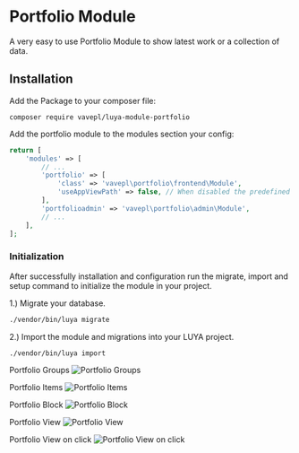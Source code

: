 # Portfolio Module

A very easy to use Portfolio Module to show latest work or a collection of data.
 
## Installation

Add the Package to your composer file:

```
composer require vavepl/luya-module-portfolio
```

Add the portfolio module to the modules section your config:

```php
return [
    'modules' => [
        // ...
        'portfolio' => [
            'class' => 'vavepl\portfolio\frontend\Module',
            'useAppViewPath' => false, // When disabled the predefined views are used, otherwise you have to create your own views.
        ],
        'portfolioadmin' => 'vavepl\portfolio\admin\Module',
        // ...
    ],
];
```

### Initialization 

After successfully installation and configuration run the migrate, import and setup command to initialize the module in your project.

1.) Migrate your database.

```sh
./vendor/bin/luya migrate

```

2.) Import the module and migrations into your LUYA project.

```sh
./vendor/bin/luya import
```

Portfolio Groups
![Portfolio Groups](http://luya.vave.pl/images/1.png "Portfolio Groups")

Portfolio Items
![Portfolio Items](http://luya.vave.pl/images/2.png "Portfolio Items")

Portfolio Block
![Portfolio Block](http://luya.vave.pl/images/3.png "Portfolio Block")

Portfolio View
![Portfolio View](http://luya.vave.pl/images/4.png "Portfolio View")

Portfolio View on click
![Portfolio View on click](http://luya.vave.pl/images/5.png "Portfolio View on click")
